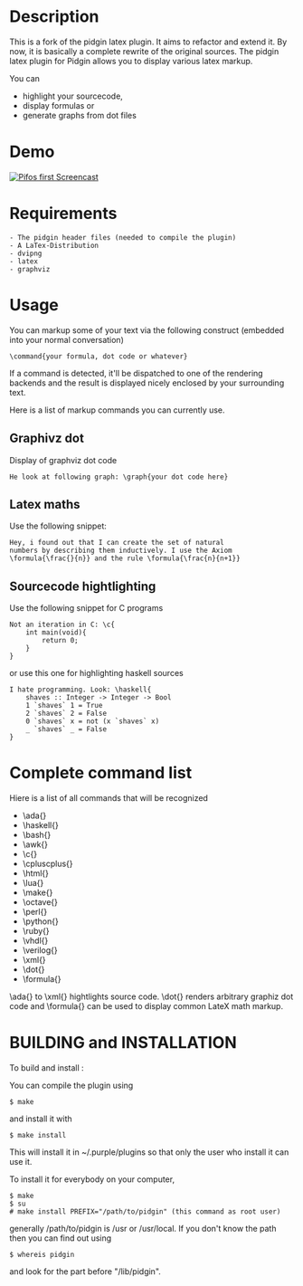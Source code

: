 # Description

This is a fork of the pidgin latex plugin. It aims to
refactor and extend it. By now, it is basically a complete
rewrite of the original sources.
The pidgin latex plugin for Pidgin allows you to 
display various latex markup.

You can
* highlight your sourcecode,
* display formulas or
* generate graphs from dot files

# Demo

[![Pifos first Screencast](http://img.youtube.com/vi/W0NIbWjxUsI/0.jpg)](http://www.youtube.com/watch?v=W0NIbWjxUsI)

# Requirements
	- The pidgin header files (needed to compile the plugin)
	- A LaTex-Distribution
	- dvipng
    - latex
    - graphviz

# Usage
You can markup some of your text via the following
construct (embedded into your normal conversation)

    \command{your formula, dot code or whatever}

If a command is detected, it'll be dispatched to one of the rendering
backends and the result is displayed nicely enclosed by your 
surrounding text.

Here is a list of markup commands you can currently use.

## Graphivz dot
Display of graphviz dot code

    He look at following graph: \graph{your dot code here}

## Latex maths
Use the following snippet:

    Hey, i found out that I can create the set of natural
    numbers by describing them inductively. I use the Axiom
    \formula{\frac{}{n}} and the rule \formula{\frac{n}{n+1}}

## Sourcecode hightlighting
Use the following snippet for C programs

    Not an iteration in C: \c{
        int main(void){ 
            return 0; 
        }
    }

or use this one for highlighting haskell sources

    I hate programming. Look: \haskell{
        shaves :: Integer -> Integer -> Bool
        1 `shaves` 1 = True
        2 `shaves` 2 = False
        0 `shaves` x = not (x `shaves` x)
        _ `shaves` _ = False
    }

# Complete command list

Hiere is a list of all commands that will be recognized

* \ada{}
* \haskell{}
* \bash{}
* \awk{}
* \c{}
* \cpluscplus{}
* \html{}
* \lua{}
* \make{}
* \octave{}
* \perl{}
* \python{}
* \ruby{}
* \vhdl{}
* \verilog{}
* \xml{}
* \dot{}
* \formula{}

\ada{} to \xml{} hightlights source code.
\dot{} renders arbitrary graphiz dot code
and \formula{} can be used to display common
LateX math markup.

# BUILDING and INSTALLATION
To build and install :

You can compile the plugin using

	$ make

and install it with

	$ make install

This will install it in ~/.purple/plugins so 
that only the user who install it can use it.

To install it for everybody on your computer,

	$ make
	$ su
	# make install PREFIX="/path/to/pidgin" (this command as root user)

generally /path/to/pidgin is /usr or /usr/local. If you don't know the path then you can find out using

	$ whereis pidgin

and look for the part before "/lib/pidgin".

